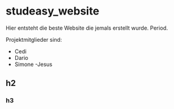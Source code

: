 # studeasy_website

Hier entsteht die beste Website die jemals erstellt wurde. Period.

Projektmitglieder sind:

- Cedi
- Dario
- Simone
  -Jesus

## h2

### h3
